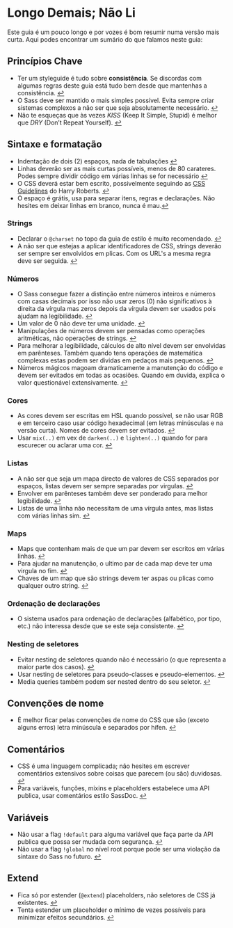 
# Longo Demais; Não Li

Este guia é um pouco longo e por vozes é bom resumir numa versão mais curta. Aqui podes encontrar um sumário do que falamos neste guia:

## Princípios Chave

* Ter um styleguide é tudo sobre **consistência**. Se discordas com algumas regras deste guia está tudo bem desde que mantenhas a consistência. [↩](#why-a-styleguide)
* O Sass deve ser mantido o mais simples possível. Evita sempre criar sistemas complexos a não ser que seja absolutamente necessário. [↩](#key-principles)
* Não te esqueças que às vezes *KISS* (Keep It Simple, Stupid) é melhor que *DRY* (Don’t Repeat Yourself). [↩](#key-principles)

## Sintaxe e formatação

* Indentação de dois (2) espaços, nada de tabulações [↩](#syntax--formatting)
* Linhas deverão ser as mais curtas possíveis, menos de 80 carateres. Podes sempre dividir código em várias linhas se for necessário [↩](#syntax--formatting)
* O CSS deverá estar bem escrito, possivelmente seguindo as [CSS Guidelines](http://cssguidelin.es) do Harry Roberts. [↩](#syntax--formatting)
* O espaço é grátis, usa para separar itens, regras e declarações. Não hesites em deixar linhas em branco, nunca é mau.[↩](#syntax--formatting)

### Strings

* Declarar o `@charset` no topo da guia de estilo é muito recomendado. [↩](#encoding)
* A não ser que estejas a aplicar identificadores de CSS, strings deverão ser sempre ser envolvidos em plicas. Com os URL's a mesma regra deve ser seguida. [↩](#strings-as-css-values)

### Números

* O Sass consegue fazer a distinção entre números inteiros e números com casas decimais por isso não usar zeros (0) não significativos à direita da vírgula mas zeros depois da vírgula devem ser usados pois ajudam na legibilidade. [↩](#zeros)
* Um valor de 0 não deve ter uma unidade. [↩](#units)
* Manipulações de números devem ser pensadas como operações aritméticas, não operações de strings. [↩](#units)
* Para melhorar a legibilidade, cálculos de alto nível devem ser envolvidas em parênteses. Também quando tens operações de matemática complexas estas podem ser dividas em pedaços mais pequenos. [↩](#calculations)
* Números mágicos magoam dramaticamente a manutenção do código e devem ser evitados em todas as ocasiões. Quando em duvida, explica o valor questionável extensivamente. [↩](#magic-numbers)

### Cores

* As cores devem ser escritas em HSL quando possível, se não usar RGB e em terceiro caso usar código hexadecimal (em letras minúsculas e na versão curta). Nomes de cores devem ser evitados. [↩](#color-formats)
* Usar `mix(..)` em vex de `darken(..)` e `lighten(..)` quando for para escurecer ou aclarar uma cor. [↩](#lightening-and-darkening-colors)

### Listas

* A não ser que seja um mapa directo de valores de CSS separados por espaços, listas devem ser sempre separadas por virgulas. [↩](#lists)
* Envolver em parênteses também deve ser ponderado para melhor legibilidade. [↩](#lists)
* Listas de uma linha não necessitam de uma vírgula antes, mas listas com várias linhas sim. [↩](#lists)

### Maps

* Maps que contenham mais de que um par devem ser escritos em várias linhas. [↩](#maps)
* Para ajudar na manutenção, o ultimo par de cada map deve ter uma virgula no fim. [↩](#maps)
* Chaves de um map que são strings devem ter aspas ou plicas como qualquer outro string. [↩](#maps)

### Ordenação de declarações

* O sistema usados para ordenação de declarações (alfabético, por tipo, etc.) não interessa desde que se este seja consistente. [↩](#declaration-sorting)

### Nesting de seletores

* Evitar nesting de seletores quando não é necessário (o que representa a maior parte dos casos). [↩](#selector-nesting)
* Usar nesting de seletores para pseudo-classes e pseudo-elementos. [↩](#selector-nesting)
* Media queries também podem ser nested dentro do seu seletor. [↩](#selector-nesting)

## Convenções de nome

* É melhor ficar pelas convenções de nome do CSS que são (exceto alguns erros) letra minúscula e separados por hífen. [↩](#naming-conventions)

## Comentários

* CSS é uma linguagem complicada; não hesites em escrever comentários extensivos sobre coisas que parecem (ou são) duvidosas. [↩](#commenting)
* Para variáveis, funções, mixins e placeholders estabelece uma API publica, usar comentários estilo SassDoc. [↩](#documentation)


## Variáveis

* Não usar a flag `!default` para alguma variável que faça parte da API publica que possa ser mudada com segurança. [↩](#default-flag)
* Não usar a flag `!global` no nível root porque pode ser uma violação da sintaxe do Sass no futuro. [↩](#global-flag)

## Extend

* Fica só por estender (`@extend`) placeholders, não seletores de CSS já existentes. [↩](#extend)
* Tenta estender um placeholder o mínimo de vezes possíveis para minimizar efeitos secundários. [↩](#extend)
